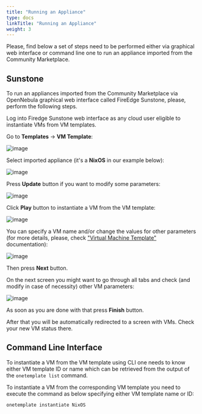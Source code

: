 ```yaml
---
title: "Running an Appliance"
type: docs
linkTitle: "Running an Appliance"
weight: 3
---
```


Please, find below a set of steps need to be performed either via graphical web interface or command line one to run an appliance imported from the Community Marketplace.

## Sunstone
To run an appliances imported from the Community Marketplace via OpenNebula graphical web interface called FireEdge Sunstone, please, perform the following steps.

Log into Firedge Sunstone web interface as any cloud user eligible to instantiate VMs from VM templates.

Go to **Templates** -> **VM Template**:

![image](/images/marketplaces/community_mp/running_appliance_menu.png)

Select imported appliance (it's a **NixOS** in our example below):

![image](/images/marketplaces/community_mp/running_appliance_nixos.png)

Press **Update** button if you want to modify some parameters:

![image](/images/marketplaces/community_mp/running_appliance_nixos_update.png)

Click **Play** button to instantiate a VM from the VM template:

![image](/images/marketplaces/community_mp/running_appliance_nixos_instantiate.png)

You can specify a VM name and/or change the values for other parameters (for more details, please, check ["Virtual Machine Template"](/product/operation_references/configuration_references/template/) documentation):

![image](/images/marketplaces/community_mp/running_appliance_nixos_instantiate_next.png)

Then press **Next** button.

On the next screen you might want to go through all tabs and check (and modify in case of necessity) other VM parameters:

![image](/images/marketplaces/community_mp/running_appliance_nixos_instantiate_finish.png)

As soon as you are done with that press **Finish** button.

After that you will be automatically redirected to a screen with VMs. Check your new VM status there.

## Command Line Interface
To instantiate a VM from the VM template using CLI one needs to know either VM template ID or name which can be retrieved from the output of the `onetemplate list` command.

To instantiate a VM from the corresponding VM template you need to execute the command as below specifying either VM template name or ID:
```bash
onetemplate instantiate NixOS
```

